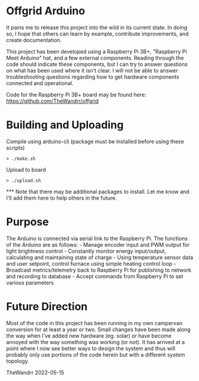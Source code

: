 # Offgrid Arduino

It pains me to release this project into the wild in its current state. In doing so, I hope that others can learn by example, contribute improvements, and create documentation.

This project has been developed using a Raspberry Pi 3B+, "Raspberry Pi Meet Arduino" hat, and a few external components. Reading through the code should indicate these components, but I can try to answer questions on what has been used where it isn't clear. I will not be able to answer troubleshooting questions regarding how to get hardware components connected and operational.


Code for the Raspberry Pi 3B+ board may be found here: https://github.com/TheWandrr/offgrid

# Building and Uploading

Compile using arduino-cli (package must be installed before using these scripts)

    > ./make.sh

Upload to board

    > ./upload.sh

  *** Note that there may be additional packages to install. Let me know and I'll add them here to help others in the future.

# Purpose

The Arduino is connected via serial link to the Raspberry Pi. The functions of the Arduino are as follows:
    - Manage encoder input and PWM output for light brightness control
    - Constantly monitor energy input/output, calculating and maintaining state of charge
    - Using temperature sensor data and user setpoint, control furnace using simple heating control loop
    - Broadcast metrics/telemetry back to Raspberry Pi for publishing to network and recording to database
    - Accept commands from Raspberry Pi to set various parameters
# Future Direction

Most of the code in this project has been running in my own campervan conversion for at least a year or two. Small changes have been made along the way when I've added new hardware (eg. solar) or have become annoyed with the way something was working (or not). It has arrived at a point where I now see better ways to design the system and thus will probably only use portions of the code herein but with a different system topology.

TheWandrr
2022-05-15
